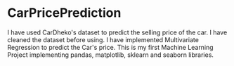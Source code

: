 # CarPricePrediction
I have used CarDheko's dataset to predict the selling price of the car. I have cleaned the dataset before using. I have implemented Multivariate Regression to predict the Car's price. This is my first Machine Learning Project implementing pandas, matplotlib, sklearn and seaborn libraries.
